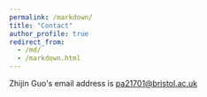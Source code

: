 ```yaml
---
permalink: /markdown/
title: "Contact"
author_profile: true
redirect_from: 
  - /md/
  - /markdown.html
---
```


Zhijin Guo's email address is pa21701@bristol.ac.uk
